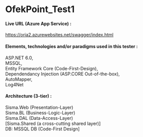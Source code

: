 # OfekPoint_Test1

#### **Live URL (Azure App Service) :**  
https://oria2.azurewebsites.net/swagger/index.html
  
  
  
  
#### **Elements, technologies and/or paradigms used in this tester :**  
ASP.NET 6.0,  
 MSSQL,   
Entity Framework Core (Code-First-Design),    
Dependendancy Injection (ASP.CORE Out-of-the-box),   
AutoMapper,   
Log4Net  

  
  
  
#### **Architecture (3-tier) :**  
Sisma.Web (Presentation-Layer)  
Sisma.BL  (Business-Logic-Layer)  
Sisma.DAL  (Data-Access-Layer)  
[Sisma.Shared  (a cross-cutting shared layer)]   
DB:  MSSQL DB  (Code-First Design]  